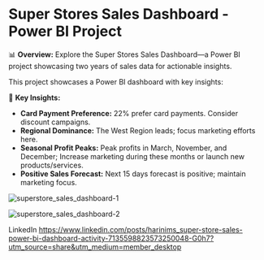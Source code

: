 # Super Stores Sales Dashboard - Power BI Project

📊 **Overview:**
Explore the Super Stores Sales Dashboard—a Power BI project showcasing two years of sales data for actionable insights.

This project showcases a Power BI dashboard with key insights:

🚀 **Key Insights:**
- **Card Payment Preference:** 22% prefer card payments. Consider discount campaigns.
- **Regional Dominance:** The West Region leads; focus marketing efforts here.
- **Seasonal Profit Peaks:** Peak profits in March, November, and December; Increase marketing during these months or launch new products/services.
- **Positive Sales Forecast:** Next 15 days forecast is positive; maintain marketing focus.

![superstore_sales_dashboard-1](https://github.com/HariniMS/super-stores-sales-data-analytics/assets/49799424/821f940c-4304-44a4-9c76-e2639d9ad4fc)

![superstore_sales_dashboard-2](https://github.com/HariniMS/super-stores-sales-data-analytics/assets/49799424/73a65b7a-5b1a-44a7-9a3f-bf0007012aa0)


LinkedIn 
https://www.linkedin.com/posts/harinims_super-store-sales-power-bi-dashboard-activity-7135598823573250048-G0h7?utm_source=share&utm_medium=member_desktop 
